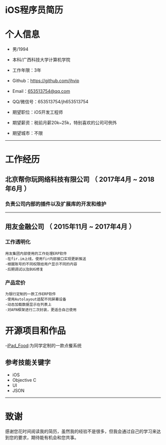# iOS程序员简历


# 个人信息

 - 男/1994 
 - 本科/广西科技大学计算机学院 
 - 工作年限：3年
 - Github：https://github.com/jhvip

 - Email：653513754@qq.com
 - QQ/微信号：653513754/jh653513754

 - 期望职位：iOS开发工程师
 - 期望薪资：税前月薪20k~25k，特别喜欢的公司可例外
 - 期望城市：不限

---

# 工作经历




## 北京帮你玩网络科技有限公司 （ 2017年4月 ~ 2018年6月 ）

### 负责公司内部的插件以及扩展库的开发和维护
---


## 用友金融公司 （ 2015年11月 ~ 2017年4月 ）

### 工作透明化 
    用友集团内部使用的工作处理ERP软件
    -在fir.im上线，使用fir内部接口实现更新推送
    -根据账号的不同权限给用户显示不同的内容
    -后期调试以及BUG修复


### 产品定价 
    为银行定制的一款工作ERP软件
    -使用Autolayout适配不同屏幕设备
    -动态加载数据显示在列表上
    -对AFN框架进行二次封装，更适合自己使用
# 开源项目和作品
 -[iPad_Food](https://github.com/jhvip/iPad_Food):为同学定制的一款点餐系统


## 参考技能关键字

- iOS
- Objective C
- UI
- JSON

---

# 致谢
感谢您花时间阅读我的简历，虽然我的经验不是很多，但我会通过自己的学习来达到您的要求，期待能有机会和您共事。

